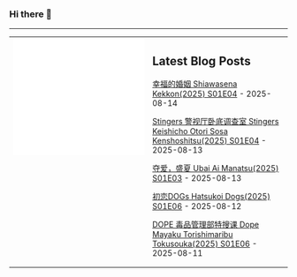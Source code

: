 ### Hi there 👋

<!--
**etng/etng** is a ✨ _special_ ✨ repository because its `README.md` (this file) appears on your GitHub profile.

Here are some ideas to get you started:

- 🔭 I’m currently working on ...
- 🌱 I’m currently learning ...
- 👯 I’m looking to collaborate on ...
- 🤔 I’m looking for help with ...
- 💬 Ask me about ...
- 📫 How to reach me: ...
- 😄 Pronouns: ...
- ⚡ Fun fact: ...
-->


---

<table>
<tr>
<td valign="top" width="50%">
<img src="metrics.svg" alt="Metric" />
</td>
<td valign="top" width="50%">

## Latest Blog Posts
<!-- blog start -->
[幸福的婚姻 Shiawasena Kekkon(2025) S01E04](http://www.fanxinzhui.com/rr/2635#S01E04) - 2025-08-14

[Stingers 警视厅卧底调查室 Stingers Keishicho Otori Sosa Kenshoshitsu(2025) S01E04](http://www.fanxinzhui.com/rr/2637#S01E04) - 2025-08-13

[夺爱，盛夏 Ubai Ai Manatsu(2025) S01E03](http://www.fanxinzhui.com/rr/2639#S01E03) - 2025-08-13

[初恋DOGs Hatsukoi Dogs(2025) S01E06](http://www.fanxinzhui.com/rr/2630#S01E06) - 2025-08-12

[DOPE 毒品管理部特搜课 Dope Mayaku Torishimaribu Tokusouka(2025) S01E06](http://www.fanxinzhui.com/rr/2629#S01E06) - 2025-08-11
<!-- blog end -->

</td></tr></table>

